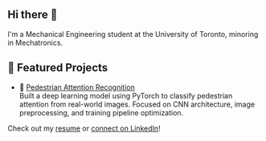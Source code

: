 ## Hi there 👋

I'm a Mechanical Engineering student at the University of Toronto, minoring in Mechatronics.

## 🚀 Featured Projects

- 🧠 [Pedestrian Attention Recognition](https://github.com/axelpengineering/Pedestrian-Attention-Recognition-Deep-Learning-Project)  
  Built a deep learning model using PyTorch to classify pedestrian attention from real-world images. Focused on CNN architecture, image preprocessing, and training pipeline optimization.

Check out my [resume](Linkedin_Resume_16_08_2025.docx) or [connect on LinkedIn](https://www.linkedin.com/in/axel-pena-hernandez-907150265/)!
